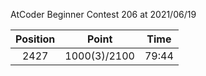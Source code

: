 AtCoder Beginner Contest 206 at 2021/06/19

| Position | Point | Time |
|:---:|:---:|:---:|
| 2427 | 1000(3)/2100 | 79:44 |

